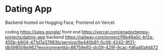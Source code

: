 # Dating App

Backend hosted on Hugging Face, Frontend on Vercel.

coding https://jules.google/
front end https://vercel.com/enadoctemps-projects/dating-app
backend https://railway.com/project/f6b46a0c-bf2a-455b-b804-471d7a37983b/service/6e440b81-0c06-4242-9f21-db598506e962?environmentId=88759e92-dc09-429f-9cac-fd6a40afd472
